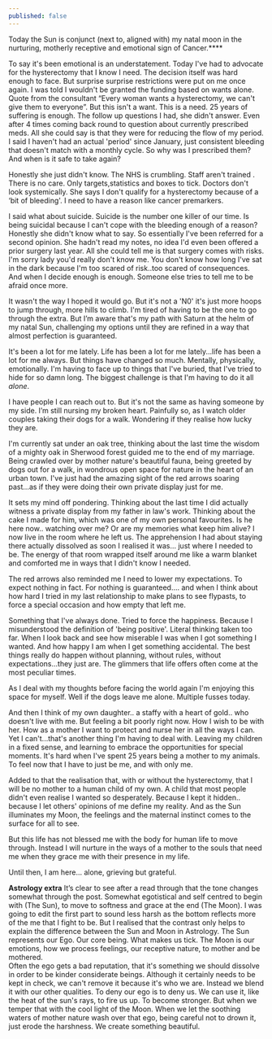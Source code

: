 ```yaml
---
published: false
---
```

Today the Sun is conjunct (next to, aligned with) my natal moon in the nurturing, motherly receptive and emotional sign of Cancer.****

 To say it's been emotional is an understatement. Today I've had to advocate for the hysterectomy that I know I need. The decision itself was hard enough to face. But surprise surprise restrictions were put on me once again. I was told I wouldn't be granted the funding based on wants alone. Quote from the consultant “Every woman wants a hysterectomy, we can't give them to everyone”. But this isn't a want. This is a need. 25 years of suffering is enough. The follow up questions I had, she didn't answer. Even after 4 times coming back round to question about currently prescribed meds. All she could say is that they were for reducing the flow of my period. I said I haven't had an actual 'period' since January, just consistent bleeding that doesn't match with a monthly cycle. So why was I prescribed them? And when is it safe to take again?

 Honestly she just didn't know. The NHS is crumbling. Staff aren't trained . There is no care.  Only targets,statistics and boxes to tick. Doctors don't look systemically. She says I don't qualify for a hysterectomy because of a ‘bit of bleeding'. I need to have a reason like cancer premarkers.

 I said what about suicide. Suicide is the number one killer of our time. Is being suicidal because I can't cope with the bleeding enough of a reason? Honestly she didn't know what to say. So essentially I've been referred for a second opinion. She hadn't read my notes, no idea I'd even been offered a prior surgery last year. All she could tell me is that surgery comes with risks. I'm sorry lady you'd really don't know me. You don't know how long I've sat in the dark because I'm too scared of risk..too scared of consequences. And when I decide enough is enough. Someone else tries to tell me to be afraid once more.

 It wasn't the way I hoped it would go. But it's not a 'N0' it's just more hoops to jump through, more hills to climb. I'm tired of having to be the one to go through the extra. But I’m aware that's my path with Saturn at the helm of my natal Sun, challenging my options until they are refined in a way that almost perfection is guaranteed.

 It's been a lot for me lately. Life has been a lot for me lately...life has been a lot for me always. But things have changed so much. Mentally, physically, emotionally. I'm having to face up to things that I've buried, that I've tried to hide for so damn long. The biggest challenge is that I'm having to do it all _alone_.

 I have people I can reach out to. But it's not the same as having someone by my side. I’m still nursing my broken heart. Painfully so, as I watch older couples taking their dogs for a walk. Wondering if they realise how lucky they are.

 I'm currently sat under an oak tree, thinking about the last time the wisdom of a mighty oak in Sherwood forest guided me to the end of my marriage. Being crawled over by mother nature's beautiful fauna, being greeted by dogs out for a walk, in wondrous open space for nature in the heart of an urban town. I've just had the amazing sight of the red arrows soaring past...as if they were doing their own private display just for me.

 It sets my mind off pondering. Thinking about the last time I did actually witness a private display from my father in law's work. Thinking about the cake I made for him, which was one of my own personal favourites. Is he here now.. watching over me? Or are my memories what keep him alive? I now live in the room where he left us. The apprehension I had about staying there actually dissolved as soon I realised it was… just where I needed to be. The energy of that room wrapped itself around me like a warm blanket and comforted me in ways that I didn't know I needed.

 The red arrows also reminded me I need to lower my expectations. To expect nothing in fact. For nothing is guaranteed.... and when I think about how hard I tried in my last relationship to make plans to see flypasts, to force a special occasion and how empty that left me.

 Something that I've always done. Tried to force the happiness. Because I misunderstood the definition of 'being positive'. Literal thinking taken too far. When I look back and see how miserable I was when I got something I wanted. And how happy I am when I get something accidental. The best things really do happen without planning, without rules, without expectations...they just are. The glimmers that life offers often come at the most peculiar times.

 As I deal with my thoughts before facing the world again I'm enjoying this space for myself. Well if the dogs leave me alone. Multiple fusses today.

 And then I think of my own daughter.. a staffy with a heart of gold.. who doesn't live with me. But feeling a bit poorly right now. How I wish to be with her. How as a mother I want to protect and nurse her in all the ways I can. Yet I can't...that's another thing I'm having to deal with. Leaving my children in a fixed sense, and learning to embrace the opportunities for special moments. It's hard when I've spent 25 years being a mother to my animals. To feel now that I have to just be me, and with only me.

 Added to that the realisation that, with or without the hysterectomy, that I will be no mother to a human child of my own. A child that most people didn't even realise I wanted so desperately. Because I kept it hidden.. because I let others' opinions of me define my reality. And as the Sun illuminates my Moon, the feelings and the maternal instinct comes to the surface for all to see.

 But this life has not blessed me with the body for human life to move through. Instead I will nurture in the ways of a mother to the souls that need me when they grace me with their presence in my life.

 Until then, I am here... alone, grieving but grateful. 
 
 



**Astrology extra**
It’s clear to see after a read through that the tone changes somewhat through the post. Somewhat egotistical and self centred to begin with (The Sun), to move to softness and grace at the end (The Moon). I was going to edit the first part to sound less harsh as the bottom reflects more of the me that I fight to be. But I realised that the contrast only helps to explain the difference between the Sun and Moon in Astrology. The Sun represents our Ego. Our core being. What makes us tick. The Moon is our emotions, how we process feelings, our receptive nature, to mother and be mothered.  
Often the ego gets a bad reputation, that it's something we should dissolve in order to be kinder considerate beings. Although it certainly needs to be kept in check, we can't remove it because it's who we are. Instead we blend it with our other qualities. To deny our ego is to deny us. We can use it, like the heat of the sun's rays, to fire us up. To become stronger. But when we temper that with the cool light of the Moon. When we let the soothing waters of mother nature wash over that ego, being careful not to drown it, just erode the harshness. We create something beautiful.
